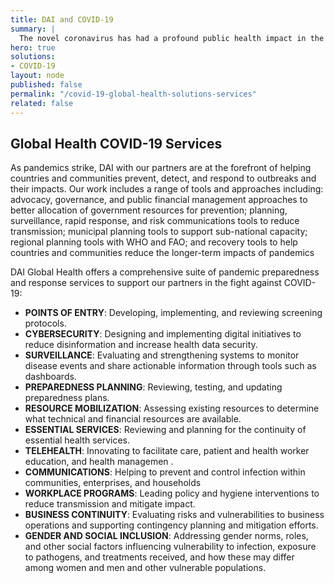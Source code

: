 ```yaml
---
title: DAI and COVID-19
summary: |
  The novel coronavirus has had a profound public health impact in the developed world and is poised to have an equally if not more devastating effect on developing nations. As travel bans, lockdowns, and stalled trade take an increasing toll, economic spillover effects—and associated social instability—threaten to compound the crisis, especially in some of the world’s more vulnerable and fragile states.
hero: true  
solutions:
- COVID-19
layout: node
published: false
permalink: "/covid-19-global-health-solutions-services"
related: false
---
```


## Global Health COVID-19 Services

As pandemics strike, DAI with our partners are at the forefront of helping countries and communities prevent, detect, and respond to outbreaks and their impacts. Our work includes a range of tools and approaches including: advocacy, governance, and public financial management approaches to better allocation of government resources for prevention;  planning, surveillance, rapid response, and risk communications tools to reduce transmission; municipal planning tools to support sub-national capacity; regional planning tools with WHO and FAO; and recovery tools to help countries and communities reduce the longer-term impacts of pandemics

DAI Global Health offers a comprehensive suite of pandemic preparedness and response services to support our partners in the fight against COVID-19:


* **POINTS OF ENTRY**: Developing, implementing, and reviewing screening protocols.
* **CYBERSECURITY**: Designing and implementing digital initiatives to reduce disinformation and increase health data security.
* **SURVEILLANCE**: Evaluating and strengthening systems to monitor disease events and share actionable information through tools such as dashboards.
* **PREPAREDNESS PLANNING**: Reviewing, testing, and updating preparedness plans.
* **RESOURCE MOBILIZATION**: Assessing existing resources to determine what technical and financial resources are available.
* **ESSENTIAL SERVICES**: Reviewing and planning for the continuity of essential health services.
* **TELEHEALTH**: Innovating to facilitate care, patient and health worker education, and health managemen .
* **COMMUNICATIONS**: Helping to prevent and control infection within communities, enterprises, and households
* **WORKPLACE PROGRAMS**: Leading policy and hygiene interventions to reduce transmission and mitigate impact.
* **BUSINESS CONTINUITY**: Evaluating risks and vulnerabilities to business operations and supporting contingency planning and mitigation efforts.
* **GENDER AND SOCIAL INCLUSION**: Addressing gender norms, roles, and other social factors influencing vulnerability to infection, exposure to pathogens, and treatments received, and how these may differ among women and men and other vulnerable populations.
